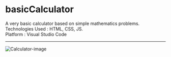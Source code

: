 # basicCalculator
A very basic calculator based on simple mathematics problems.
<br>
Technologies Used : HTML, CSS, JS. <br>
Platform : Visual Studio Code

<hr>



![Calculator-image](https://user-images.githubusercontent.com/122520154/227475129-103753de-1960-4824-bd19-49aedbd4e518.jpg)
